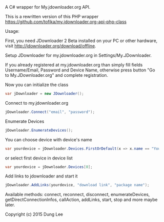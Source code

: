 A C# wrapper for My.jdownloader.org API.

This is a rewritten version of this PHP wrapper https://github.com/tofika/my.jdownloader.org-api-php-class

Usage:

First, you need JDownloader 2 Beta installed on your PC or other hardware, visit http://jdownloader.org/download/offline.


Setup JDownloader for my.jdownloader.org in Settings/My.JDownloader.


If you already registered at my.jdownloader.org than simply fill fields Username/Email, Password and Device Name, otherwise press button "Go to My.JDownloader.org" and complete registration.


Now you can initialize the class
```C#
var jDownloader = new JDownloader();
```
Connect to my.jdownloader.org
```C#
jDownloader.Connect("email", "password");
```
Enumerate Devices
```C#
jDownloader.EnumerateDevices();
```
You can choose device with device's name
```C#
var yourdevice = jDownloader.Devices.FirstOrDefault(x => x.name == "Your device's name");
```
or select first device in device list
```C#
var yourdevice = jDownloader.Devices[0];
```
Add links to jdownloader and start it
```C#
jDownloader.AddLinks(yourdevice, "download link", "package name");
```
Available methods: connect, reconnect, disconnect, enumerateDevices, getDirectConnectionInfos, callAction, addLinks, start, stop and more maybe later.

Copyright (c) 2015 Dung Lee
